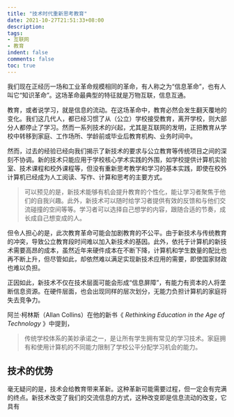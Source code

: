 ```yaml
---
title: "技术时代重新思考教育"
date: 2021-10-27T21:51:33+08:00
description:
tags:
- 互联网
- 教育
indent: false
comments: false
toc: true
---
```


我们现在正经历一场和工业革命规模相同的革命，有人称之为“信息革命”，也有人叫它“知识革命”。这场革命最典型的特征就是万物互联，信息互通。

教育，或者说学习，就是信息的流动。在这场革命中，教育必然会发生翻天覆地的变化。我们这几代人，都已经习惯了从（公立）学校接受教育，离开学校，则大部分人都停止了学习。然而一系列技术的兴起，尤其是互联网的发明，正把教育从学校中转移到家庭、工作场所、学龄前或毕业后教育机构、业务时间中。

然而，过去的经验已经向我们揭示了新技术的要求与公立教育等传统项目之间的深刻不协调。新的技术只能应用于学校核心学术实践的外围，如学校提供计算机实验室、技术课程和校外课程等，但没有重新思考教学和学习的基本实践，即使在校外计算机已经成为人工阅读、写作、计算和思考的主要方式。

> 可以预见的是，新技术能够有机会提升教育的个性化，能让学习者聚焦于他们的自我兴趣。此外，新技术可以随时给学习者提供有效的反馈和与他们交流碰撞的空间等等。学习者可以选择自己想学的内容，跟随合适的节奏，成长成自己想变成的人。

但令人担心的是，此次教育革命可能会加剧教育的不公平。由于新技术与传统教育的冲突，导致公立教育段时间难以加入新技术的基因。此外，依托于计算机的新技术需要高昂的成本，虽然近年来硬件成本在不断下降，计算机和学生数量的配比也再不断上升，但尽管如此，却依然难以满足实现新技术应用的需要，即使国家财政也难以负担。

正因如此，新技术不仅在技术层面可能会形成“信息屏障”，有能力有资本的人将垄断信息资源。在硬件层面，也会出现同样的层次划分，无能力负担计算机的家庭将失去竞争力。

阿兰·柯林斯（Allan Collins）在他的新书《 *Rethinking Education in the Age of Technology* 》中提到，

>  传统学校体系的美妙承诺之一，是让所有学生拥有常见的学习技术。家庭拥有和使用计算机的不同能力限制了学校公平分配学习机会的能力。

## 技术的优势

毫无疑问的是，技术会给教育带来革新。这种革新可能需要过程，但一定会有完满的终点。新技术改变了我们的交流信息的方式，这种改变即是信息流动的改变，它具有

